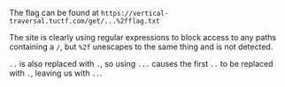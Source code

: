 The flag can be found at `https://vertical-traversal.tuctf.com/get/...%2fflag.txt`

The site is clearly using regular expressions to block access to any paths containing a `/`, but `%2f` unescapes to the same thing and is not detected.

`..` is also replaced with `.`, so using `...` causes the first `..` to be replaced with `.`, leaving us with `..`.
